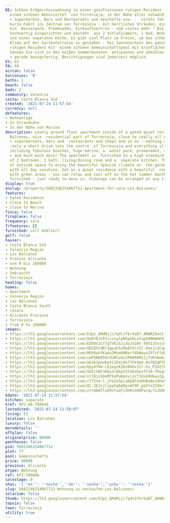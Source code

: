 ```yaml
---
DE: Schöne Erdgeschosswohnung in einer geschlossenen ruhigen Residenz in Los Balcones,
  einem schönen Wohnviertel  von Torrevieja, in der Nähe aller notwendigen Einrichtungen
  - Supermärkte, Bars und Restaurants und Geschäfte usw. -  nichts fehlt - nur eine
  kurze Fahrt ins Zentrum von Torrevieja - mit herrlichen Stränden, ein grosser Jachthafen,
  ein  Wasserpark, Promenaden, Einkaufszentren - und vieles mehr ! Die Wohnung ist
  hochwertig eingerichtet und besteht  aus 2 Schlafzimmern, 1 Bad, Wohn-/Esszimmer
  und einer separaten Küche. Es gibt viel Platz im Freien, um das schöne  spanische
  Klima auf der Gartenterrasse zu genießen - bei Sonnenschein den ganzen Tag. In einer
  ruhigen Residenz mit  einem schönen Gemeinschaftspool mit Grünflächen gelegen -
  können Sie sich in den heißen Sommermonaten  entspannen und abkühlen. Komplett möbliert
  - gerade bezugsfertig. Besichtigungen sind jederzeit möglich.
ES: ES
FR: FR
aircon: false
balconies: '0'
baths: 1
beach: false
beds: 2
community: Valencia
costa: Costa Blanca Süd
created: '2021-07-14 11:57:54'
currency: null
defeatures:
- Wohnanlage
- In Strandnähe
- In der Nähe von Marina
description: Lovely ground floor apartment inside of a gated quiet residence in Los
  Balcones, nice  residential part of Torrevieja, close to really all needed amenities
  - supermarkets, bars and  restaurants and shops and so on - nothing will be missed
  -only a short drive into the centre  of Torrevieja and everything it has to offer
  including fabulous beaches, huge marina, a  water park, promenades, shopping malls
  - and much much more! The apartment is  furnished to a high standard and consists
  of 2 bedrooms, 1 bath, living/dining room and a  separate kitchen. There is plenty
  of outside space to enjoy the beautiful Spanish climate on  the garden terrace -
  with all day sunshine. Set on a quiet residence with a beautiful  communal pool
  with green areas - you can relax and cool off on the hot summer months.  Comes fully
  furnished - just ready to move in. Viewings can be arranged at any time.
display: true
enslug: /property/5682246254067712-Apartment-for-sale-Los-Balcones/
features:
- Gated Residence
- Close to Beach
- Close to Marina
finca: false
fireplace: false
frequency: sale
frfeatures: []
furnished: voll möbliert
golf: false
hauser:
- Costa Blanca Süd
- Valencia Region
- Los Balcones
- Provinz Alicante
- von 0 bis 100000
- Wohnung
- Gebraucht
- Torrevieja
heating: false
homes:
- Apartment
- Valencia Region
- Los Balcones
- Costa Blanca South
- resale
- Alicante Province
- Torrevieja
- from 0 to 100000
images:
- https://lh3.googleusercontent.com/63pz_bMdMjjc7q4tJfkrVaB7_ARWR28atslxTQjVUz_Kg7BQnP3tog4gDkmH707f0HqBzR60zj_2IadCWc60EIHB9y5jDaZMHg=w640-rj-e30-l100
- https://lh3.googleusercontent.com/9xD7RJcPCccznyCpWVpG6LaYup5ON0WmK9j9RfkCOhPJC9bQtKeCzb108Fl0fb-UloRmFdLbe1E6u5KemJcK8o968jEW2GnG=w640-rj-e30-l100
- https://lh3.googleusercontent.com/EEK0x2LfJgTdEiGJiXoJn2Ah_56hIJOsvjGhu9o8WxpeOszes0cdrZdSs1bWqRW-g03orIeMmMX73Ir5AK2Y4NxPrEWMnvM=w640-rj-e30-l100
- https://lh3.googleusercontent.com/HD2Q5tdRlSgpahSiMoB3VrzSt-Oesjx1CqmxgmbRDKQ0hlxVMSTM39F6c88wg9_uk75g4gEZvllgr-G4VM342YP67ZuO7U4cYw=w640-rj-e30-l100
- https://lh3.googleusercontent.com/MOY6whfKaAu3MnmbNRerf4bNwyoZYfzFf4DJOymf5VBSUPltRCxXxoIRwujuOIS7NI-cPj0-JLSVEBAqwqm4iejhQ8nbenkfPQ=w640-rj-e30-l100
- https://lh3.googleusercontent.com/cwPEND05OcVUMlwdcCPN098M1ijTUhh6wbrgkZh4HIwuz5efS_5VPB7EXW--mS40AYBjlETgu-jE42hBeBjkp_QQbnXjCHScMQ=w640-rj-e30-l100
- https://lh3.googleusercontent.com/a61K3poUbptC1E4jbk77Fk98e_AGfN2QPZKLuwc3SmjV17n4jIXr2RZgHwzZzEexdquRWfpRUT8UXMxGS30wSZIw_7CZ0vj0ug=w640-rj-e30-l100
- https://lh3.googleusercontent.com/8py4YN4-LEyegzK30z0HGvI2r-bs_P26ZrEsYKFv8gheo1xt6kvzdAAzGa27SMxr-d5_hhXOddx5c_tEWLdFdAWhzTBiSFfQzQ=w640-rj-e30-l100
- https://lh3.googleusercontent.com/XUXiVBF3DQv5cBkpV5tdkVbezTfv0-fRvg57He5vs2FX9yT3It1yMccsaaJ61h_9MZUl8ZY2nYXREhiW-ZPqllYdg-jLSZcNtsw=w640-rj-e30-l100
- https://lh3.googleusercontent.com/xtlBjx50oMfEePuWynvjJcTJUsk9HkwvZg_YzpxVVsMVh4jpHZHa5_mn1SnRUQdrrv2aSQ1Su9A76Ti2-xjGWa3FK1OYkAMokD4=w640-rj-e30-l100
- https://lh3.googleusercontent.com/rl7Inm-l_2YmZo5piaNpQtUoHhBaBojbhwVDae97BXXXa5KLC5irvIKGk6a5ThGUgDCFJhpfNNHYhUtbqLkM3ffGR4ZVZUlhdQ=w640-rj-e30-l100
- https://lh3.googleusercontent.com/QC-2EJzjCzpphqbAOpsAF9P_pk5YxZ2Xmr7Vv0qgHfoAzKxF-w0RX_lTiiEJs5Un6RwgCEeZBtJxSzLt_o6zN2-wbxSrmelW=w640-rj-e30-l100
- https://lh3.googleusercontent.com/zttmDmTlnD9Vfoqfs3H0iXHKPacqLTuJbdCNwNrSlRReJ2UKOd_Pz4igpfv-s2MC2jxP3CkC7dO4kY9pyTyfCSOnsPm_JMlr7Q=w640-rj-e30-l100
kdate: '2021-07-14 11:57:54'
kitchen: separate
kref: AP2-AA-T8084b
lastedited: '2021-07-14 11:58:07'
living: 51
location: Los Balcones
luxury: false
moredetails: ''
offplan: false
originalprice: 80000
penthouse: false
pid: 5682246254067712
plot: 77
pool: Gemeinschafts
price: 80000
province: Alicante
ptype: Wohnung
ref: AP2-T8084b
salestage: 0
shas: '{''en'': ''nosha'',''de'': ''nosha'',''pcbs'': ''nosha''}'
slug: 5682246254067712-Wohnung-zu-verkaufen-Los-Balcones/
solarium: false
thumb: https://lh3.googleusercontent.com/63pz_bMdMjjc7q4tJfkrVaB7_ARWR28atslxTQjVUz_Kg7BQnP3tog4gDkmH707f0HqBzR60zj_2IadCWc60EIHB9y5jDaZMHg=w400-h240-n-rj-e30-l100
topsix: false
town: Torrevieja
utility: true
---
```


